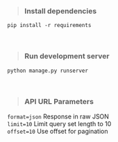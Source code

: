 > ### Install dependencies
```
pip install -r requirements
```

<br/>

> ### Run development server
```
python manage.py runserver
```

<br/>

> ### API URL Parameters

`format=json` 
Response in raw JSON   
`limit=10`
Limit query set length to 10  
`offset=10`
Use offset for pagination  
